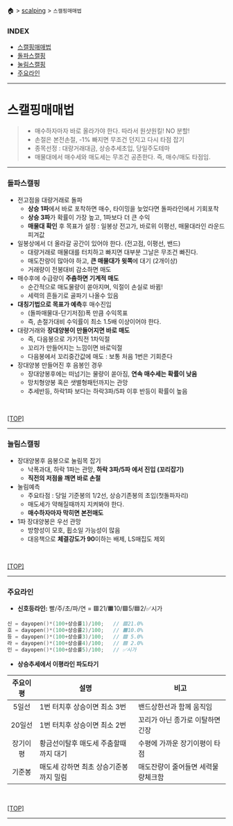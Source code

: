 🏠 > [scalping](./) > `스캘핑매매법`
### INDEX
- [스캘핑매매법](#스캘핑매매법)
- [돌파스캘핑](#돌파스캘핑)
- [눌림스캘핑](#눌림스캘핑)
- [주요라인](#주요라인)

---
# 스캘핑매매법
> - 매수하자마자 바로 올라가야 한다. 따라서 원샷원킬! NO 분할! 
> - 손절은 본전손절, -1% 빠지면 무조건 던지고 다시 타점 잡기
> - 종목선정 : 대량거래대금, 상승추세초입, 당일주도테마
> - 매물대에서 매수세와 매도세는 무조건 공존한다. 즉, 매수/매도 타점임.

---
### 돌파스캘핑
- 전고점을 대량거래로 돌파 
  - **상승 1파**에서 바로 포착하면 매수, 타이밍을 늦었다면 돌파라인에서 기회포착
  - **상승 3파**가 확률이 가장 높고, 1파보다 더 큰 수익
  - **매물대 확인** 후 목표가 설정 : 일봉상 전고가, 바로위 이평선, 매물대라인 라운드피겨값
- 일봉상에서 더 올라갈 공간이 있어야 한다. (전고점, 이평선, 밴드)
  - 대량거래로 매물대를 터치하고 빠지면 대부분 그날은 무조건 빠진다. 
  - 매도잔량이 많아야 하고, **큰 매물대가 윗쪽**에 대기 (2개이상)
  - 거래량이 전봉대비 감소하면 매도
- 매수후에 수급량이 **주춤하면 기계적 매도**
  - 순간적으로 매도물량이 쏟아지며, 익절이 손실로 바뀜!
  - 세력의 흔들기로 골파기 나올수 있음
- **대칭기법으로 목표가 예측**후 매수진입
  - (돌파매물대-단기저점)폭 만큼 수익목표
  - 즉, 손절가대비 수익률이 최소 1.5배 이상이어야 한다.
- 대량거래와 **장대양봉이 만들어지면 바로 매도**
  - 즉, 다음봉으로 가기직전 1차익절
  - 꼬리가 만들어지는 느낌이면 바로익절
  - 다음봉에서 꼬리중간값에 매도 : 보통 처음 1번은 기회준다
- 장대양봉 만들어진 후 음봉인 경우
  - 장대양봉후에는 떠넘기는 물량이 쏟아짐, **연속 매수세는 확률이 낮음**
  - 망치형양봉 혹은 샛별형패턴까지는 관망
  - 추세반등, 하락1파 보다는 하락3파/5파 이후 반등이 확률이 높음

<br/>

[[TOP]](#index)

---
### 눌림스캘핑
- 장대양봉후 음봉으로 눌림목 잡기
  - 낙폭과대, 하락 1파는 관망, **하락 3파/5파 에서 진입 (꼬리잡기)**
  - **직전의 저점을 깨면 바로 손절** 
- 눌림예측  
  - 주요타점 : 당일 기준봉의 1/2선, 상승기존봉의 초입(첫돌파자리) 
  - 매도세가 약해질때까지 지켜봐야 한다.
  - **매수하자마자 막히면 본전매도** 
- 1파 장대양봉은 우선 관망
  - 방향성이 모호, 휩소일 가능성이 많음  
  - 대응책으로 **체결강도가 90**이하는 배제, LS매집도 제외

<br/>

[[TOP]](#index)

---
### 주요라인
- **신호등라인:** 빨/주/초/파/연 = 🟥21/🟧10/🟩5/🟦2/✅시가
```cpp
신 = dayopen()*(100+상승률1)/100;   // 🟥21.0%
호 = dayopen()*(100+상승률2)/100;   // 🟧10.0%
등 = dayopen()*(100+상승률3)/100;   // 🟩 5.0%
라 = dayopen()*(100+상승률4)/100;   // 🟦 2.0%
인 = dayopen()*(100+상승률5)/100;   // ✅시가
```

- **상승추세에서 이평라인 파도타기**

| 주요이평 | 설명 | 비고 |
|:-------:|-----|-----|
| 5일선    | 1번 터치후 상승이면 최소 3번 | 밴드상한선과 함께 움직임        |
| 20일선   | 1번 터치후 상승이면 최소 2번 | 꼬리가 아닌 종가로 이탈하면 긴장 |
| 장기이평  | 황금선이탈후 매도세 주춤할때까지 대기 | 수평에 가까운 장기이평이 타점 |
| 기준봉   | 매도세 강하면 최초 상승기준봉까지 밀림 | 매도잔량이 줄어들면 세력물량체크함 |

<br/>

[[TOP]](#index)

---